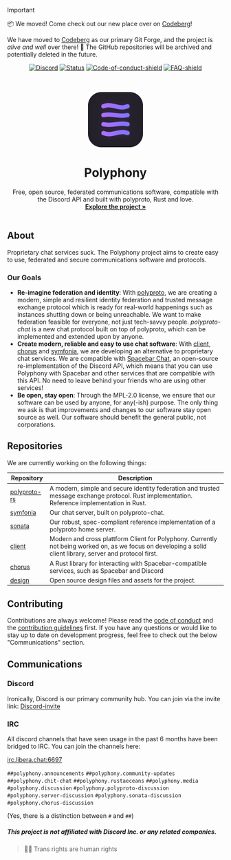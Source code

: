 > [!IMPORTANT]
> 📦️ We moved! Come check out our new place over on [Codeberg](https://codeberg.org/polyphony)!
>
> We have moved to [Codeberg](https://codeberg.org/polyphony) as our primary Git Forge, and the project is *alive and well* over there! :purple_heart: The GitHub repositories will be archived and potentially deleted in the future.

<div align="center">

[![Discord]][Discord-invite]
[![Status]][Status]
[![Code-of-conduct-shield]][Code-of-conduct]
[![FAQ-shield]][FAQ]

</br>
<a name="readme-top"></a>

<!-- PROJECT LOGO -->
<br />
<div align="center">
  <a href="https://github.com/polyphony-chat/polyphony">
    <img src="https://github.com/polyphony-chat/branding/blob/main/logos/polyphony-2-4-8bit.png" alt="The Polyphony logo. a dark, square background with rounded edges. on this background, there are four vertically stacked, purple lines. The lines each resemble a sine curve, although they are all shaped a little differently." width="128" height="128">
  </a>

<h1 align="center">Polyphony</h3>

  <p align="center">
    Free, open source, federated communications software, compatible with the Discord API and built with
    polyproto, Rust and love.
    <br/>
    <a href="https://github.com/orgs/polyphony-chat/repositories"><strong>Explore the project »</strong></a>
    <br/>
    <br/>
  </p>
</div>
</div>

<!-- ABOUT THE PROJECT -->

## About

Proprietary chat services suck. The Polyphony project aims to create easy to use, federated and secure communications software and protocols.

### Our Goals

- **Re-imagine federation and identity**: With [polyproto](https://docs.polyphony.chat/Overviews/core/),
  we are creating a modern, simple and resilient identity federation and trusted message exchange
  protocol which is ready for real-world happenings such as instances shutting down or being
  unreachable. We want to make federation feasible for everyone, not just tech-savvy people.
  *polyproto-chat* is a new chat protocol built on top of polyproto, which can be implemented and
  extended upon by anyone.
- **Create modern, reliable and easy to use chat software**: With
  [client](https://github.com/polyphony-chat/client),
  [chorus](https://github.com/polyphony-chat/chorus) and
  [symfonia](https://github.com/polyphony-chat/symfonia), we are developing an alternative to
  proprietary chat services. We are compatible with [Spacebar Chat](https://spacebar.chat), an
  open-source re-implementation of the Discord API, which means that you can use Polyphony with
  Spacebar and other services that are compatible with this API. No need to leave behind your
  friends who are using other services!
- **Be open, stay open**: Through the MPL-2.0 license, we ensure that our software can be used by
  anyone, for any(-ish) purpose. The only thing we ask is that improvements and changes to our software
  stay open source as well. Our software should benefit the general public, not corporations.

## Repositories

We are currently working on the following things:

| Repository                                                     | Description                                                                                                                                                  |
| -------------------------------------------------------------- | ------------------------------------------------------------------------------------------------------------------------------------------------------------ |
| [polyproto-rs](https://github.com/polyphony-chat/polyproto-rs) | A modern, simple and secure identity federation and trusted message exchange protocol. Rust implementation. Reference implementation in Rust.                |
| [symfonia](https://github.com/polyphony-chat/symfonia)         | Our chat server, built on polyproto-chat.                                                                                                                    |
| [sonata](https://github.com/polyphony-chat/sonata)             | Our robust, spec-compliant reference implementation of a polyproto home server.                                                                              |
| [client](https://github.com/polyphony-chat/client)             | Modern and cross plattform Client for Polyphony. Currently not being worked on, as we focus on developing a solid client library, server and protocol first. |
| [chorus](https://github.com/polyphony-chat/chorus)             | A Rust library for interacting with Spacebar-compatible services, such as Spacebar and Discord                                                               |
| [design](https://github.com/polyphony-chat/design)             | Open source design files and assets for the project.                                                                                                         |

## Contributing

Contributions are always welcome! Please read the [code of conduct](https://github.com/polyphony-chat/.github/blob/main/CODE_OF_CONDUCT.md) and the [contribution guidelines](https://github.com/polyphony-chat/.github/blob/main/CONTRIBUTION_GUIDELINES.md) first. If you have any questions or would like to stay up to date on development progress, feel free to check out the below "Communications" section.

## Communications

### Discord

Ironically, Discord is our primary community hub. You can join via the invite link: [Discord-invite]

### IRC

All discord channels that have seen usage in the past 6 months have
been bridged to IRC. You can join the channels here:

[irc.libera.chat:6697](https://libera.chat/)

`##polyphony.announcements`
`##polyphony.community-updates`
`##polyphony.chit-chat`
`##polyphony.rustaeceans`
`##polyphony.media`
`#polyphony.discussion`
`#polyphony.polyproto-discussion`
`#polyphony.server-discussion`
`#polyphony.sonata-discussion`
`#polyphony.chorus-discussion`

(Yes, there is a distinction between `#` and `##`)

##### This project is not affiliated with Discord Inc. or any related companies.

[Discord]: https://img.shields.io/badge/Discord_Server-390075
[Discord-invite]: https://discord.com/invite/m3FpcapGDD
[Status]: https://img.shields.io/badge/Status-Early_Development-8100ad
[Code-of-conduct-shield]: https://img.shields.io/badge/Code_of_Conduct-eb00ff
[Code-of-conduct]: https://github.com/polyphony-chat/.github/blob/main/CODE_OF_CONDUCT.md
[FAQ-shield]: https://img.shields.io/badge/Frequently_Asked_Questions_(FAQ)-ff62bd
[FAQ]: https://github.com/polyphony-chat/.github/blob/main/FAQ.md

> 🏳️‍⚧️ Trans rights are human rights
